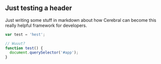 ## Just testing a header
Just writing some stuff in markdown about how Cerebral can become this really helpful framework for developers.

```javascript
var test = 'hest';

// Wuuut?
function test() {
  document.querySelector('#app');
}
```
